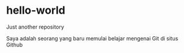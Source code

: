 # hello-world
Just another repository

Saya adalah seorang yang baru memulai belajar mengenai Git di situs Github
